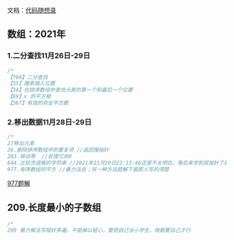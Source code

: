 文档：[代码随想录](https://programmercarl.com/)

## 数组：2021年

### 1.二分查找11月26日-29日

```c++
/*
【704】二分查找
【35】搜索插入位置
【34】在排序数组中查找元素的第一个和最后一个位置
【69】x 的平方根
【367】有效的完全平方数
```

### 2.移出数据11月28日-29日

```c++
/*
27移出元素
26.删除排序数组中的重复项 //返回慢指针
283.移动零  //处理冗余0
844.比较含退格的字符串 //2021年11月29日22:13:46还是不太明白，等后来学到双指针了再回来写
977.有序数组的平方 //暴力法会；另一种方法题解下面那人写的清楚
```

[977题解](https://leetcode-cn.com/problems/squares-of-a-sorted-array/solution/shuang-zhi-zhen-by-du-tu-9-gxo5/)

## 209.长度最小的子数组

```c++
/*
209 暴力解法写错好多遍，不能掉以轻心，要把自己当小学生，啥都要自己才行
```



